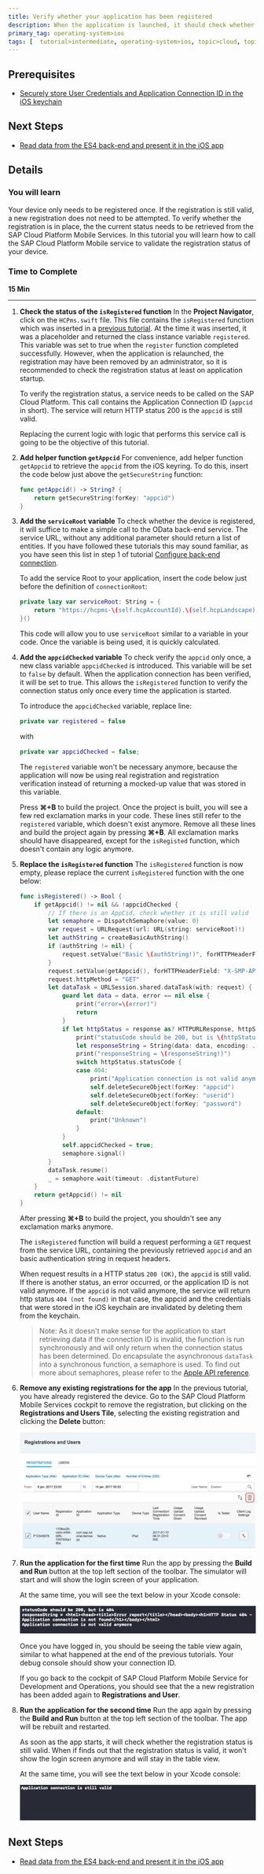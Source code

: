 ```yaml
---
title: Verify whether your application has been registered
description: When the application is launched, it should check whether the application is properly registered with the SAP Cloud Platform Mobile Service. Only when it is registered, it allowed to access back-end services.
primary_tag: operating-system>ios
tags: [  tutorial>intermediate, operating-system>ios, topic>cloud, topic>mobile, products>sap-cloud-platform ]
---
```


## Prerequisites  
 - [Securely store User Credentials and Application Connection ID in the iOS keychain](http://www.sap.com/developer/tutorials.html?fiori-ios-hcpms-secure-credentials-keychain.html)

## Next Steps
 - [Read data from the ES4 back-end and present it in the iOS app](http://www.sap.com/developer/tutorials.html?fiori-ios-hcpms-retrieve-odata-service.html)

## Details
### You will learn  
Your device only needs to be registered once. If the registration is still valid, a new registration does not need to be attempted. To verify whether the registration is in place, the the current status needs to be retrieved from the SAP Cloud Platform Mobile Services. In this tutorial you will learn how to call the SAP Cloud Platform Mobile service to validate the registration status of your device.

### Time to Complete
**15 Min**

---

1. **Check the status of the `isRegistered` function**
    In the **Project Navigator**, click on the `HCPms.swift` file. This file contains the `isRegistered` function which was inserted in a [previous tutorial](http://www.sap.com/developer/tutorials.html?fiori-ios-hcpms-device-registration.html). At the time it was inserted, it was a placeholder and returned the class instance variable `registered`. This variable was set to true when the `register` function completed successfully. However, when the application is relaunched, the registration may have been removed by an administrator, so it is recommended to check the registration status at least on application startup.

    To verify the registration status, a service needs to be called on the SAP Cloud Platform. This call contains the Application Connection ID (`appcid` in short). The service will return HTTP status 200 is the `appcid` is still valid.

    Replacing the current logic with logic that performs this service call is going to be the objective of this tutorial.

2. **Add helper function `getAppcid`**
    For convenience, add helper function `getAppcid` to retrieve the `appcid` from the iOS keyring. To do this, insert the code below just above the `getSecureString` function:

    ```swift
    func getAppcid() -> String? {
        return getSecureString(forKey: "appcid")
    }
    ```

3. **Add the `serviceRoot` variable**
    To check whether the device is registered, it will suffice to make a simple call to the OData back-end service. The service URL, without any additional parameter should return a list of entities. If you have followed these tutorials this may sound familiar, as you have seen this list in step 1 of tutorial [Configure back-end connection](http://www.sap.com/developer/tutorials.html?fiori-ios-hcpms-backend-connection.html).

    To add the service Root to your application, insert the code below just before the definition of `connectionRoot`:

    ```swift
    private lazy var serviceRoot: String = {
        return "https://hcpms-\(self.hcpAccountId).\(self.hcpLandscape)/\(self.hcpAppId)"
    }()
    ```

    This code will allow you to use `serviceRoot` similar to a variable in your code. Once the variable is being used, it is quickly calculated.

4. **Add the `appcidChecked` variable**
    To check verify the `appcid` only once, a new class variable `appcidChecked` is introduced. This variable will be set to `false` by default. When the application connection has been verified, it will be set to true. This allows the `isRegistered` function to verify the connection status only once every time the application is started.

    To introduce the `appcidChecked` variable, replace line:
    ```swift
    private var registered = false
    ```
    with
    ```swift
    private var appcidChecked = false;
    ```

    The `registered` variable won't be necessary anymore, because the application will now be using real registration and registration verification instead of returning a mocked-up value that was stored in this variable.

    Press **⌘+B** to build the project. Once the project is built, you will see a few red exclamation marks in your code. These lines still refer to the `registered` variable, which doesn't exist anymore. Remove all these lines and build the project again by pressing **⌘+B**. All exclamation marks should have disappeared, except for the `isRegisted` function, which doesn't contain any logic anymore.

5. **Replace the `isRegistered` function**
    The `isRegistered` function is now empty, please replace the current `isRegistered` function with the one below:

    ```swift
    func isRegistered() -> Bool {
        if getAppcid() != nil && !appcidChecked {
            // If there is an AppCid, check whether it is still valid
            let semaphore = DispatchSemaphore(value: 0)
            var request = URLRequest(url: URL(string: serviceRoot)!)
            let authString = createBasicAuthString()
            if (authString != nil) {
                request.setValue("Basic \(authString!)", forHTTPHeaderField: "Authorization")
            }
            request.setValue(getAppcid(), forHTTPHeaderField: "X-SMP-APPCID")
            request.httpMethod = "GET"
            let dataTask = URLSession.shared.dataTask(with: request) { (data, response, error) in
                guard let data = data, error == nil else {
                    print("error=\(error)")
                    return
                }
                if let httpStatus = response as? HTTPURLResponse, httpStatus.statusCode != 200 {
                    print("statusCode should be 200, but is \(httpStatus.statusCode)")
                    let responseString = String(data: data, encoding: .utf8)
                    print("responseString = \(responseString!)")
                    switch httpStatus.statusCode {
                    case 404:
                        print("Application connection is not valid anymore")
                        self.deleteSecureObject(forKey: "appcid")
                        self.deleteSecureObject(forKey: "userid")
                        self.deleteSecureObject(forKey: "password")
                    default:
                        print("Unknown")
                    }
                }
                self.appcidChecked = true;
                semaphore.signal()
            }
            dataTask.resume()
            _ = semaphore.wait(timeout: .distantFuture)
        }
        return getAppcid() != nil
    }
    ```

    After pressing **⌘+B** to build the project, you shouldn't see any exclamation marks anymore.

    The `isRegistered` function will build a request performing a `GET` request from the service URL, containing the previously retrieved `appcid` and an basic authentication string in request headers.

    When request results in a HTTP status `200 (OK)`, the `appcid` is still valid. If there is another status, an error occurred, or the application ID is not valid anymore. If the `appcid` is not valid anymore, the service will return http status `404 (not found)` in that case, the appcid and the credentials that were stored in the iOS keychain are invalidated by deleting them from the keychain.

    > Note: As it doesn't make sense for the application to start retrieving data if the connection ID is invalid, the function is run synchronously and will only return when the connection status has been determined. Do encapsulate the asynchronous `dataTask` into a synchronous function, a semaphore is used. To find out more about semaphores, please refer to the [Apple API reference](https://developer.apple.com/reference/dispatch/dispatchsemaphore).


6. **Remove any existing registrations for the app**
    In the previous tutorial, you have already registered the device. Go to the SAP Cloud Platform Mobile Services cockpit to remove the registration, but clicking on the **Registrations and Users Tile**, selecting the existing registration and clicking the **Delete** button:

    ![Delete existing registration](image-1.png)

7. **Run the application for the first time**
    Run the app by pressing the **Build and Run** button at the top left section of the toolbar. The simulator will start and will show the login screen of your application.

    At the same time, you will see the text below in your Xcode console:

    ![Application ID invalid](image-2.png)

    Once you have logged in, you should be seeing the table view again, similar to what happened at the end of the previous tutorials. Your debug console should show your connection ID.

    If you go back to the cockpit of SAP Cloud Platform Mobile Service for Development and Operations, you should see that the a new registration has been added again to **Registrations and User**.

8. **Run the application for the second time**
    Run the app again by pressing the **Build and Run** button at the top left section of the toolbar. The app will be rebuilt and restarted.

    As soon as the app starts, it will check whether the registration status is still valid. When if finds out that the registration status is valid, it won't show the login screen anymore and will stay in the table view.

    At the same time, you will see the text below in your Xcode console:

    ![Application ID valid](image-3.png)

## Next Steps
- [Read data from the ES4 back-end and present it in the iOS app](http://www.sap.com/developer/tutorials.html?fiori-ios-hcpms-retrieve-odata-service.html)
